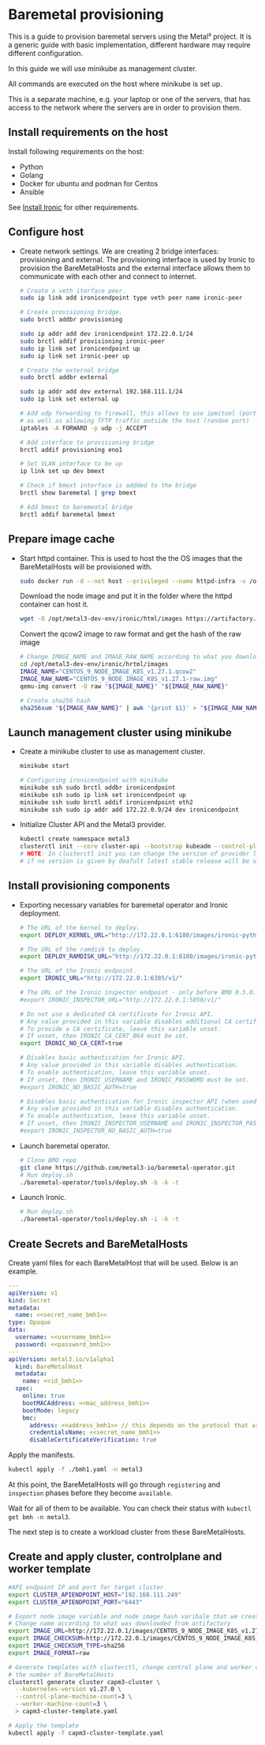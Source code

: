 # Baremetal provisioning

This is a guide to provision baremetal servers using the Metal³ project. It is a generic guide with basic implementation, different hardware may require different configuration.

In this guide we will use minikube as management cluster.

All commands are executed on the host where minikube is set up.

This is a separate machine, e.g. your laptop or one of the servers, that has access to the network where the servers are in order to provision them.

## Install requirements on the host

Install following requirements on the host:

- Python
- Golang
- Docker for ubuntu and podman for Centos
- Ansible

See [Install Ironic](../ironic/ironic_installation.md) for other requirements.

## Configure host

- Create network settings. We are creating 2 bridge interfaces:
  provisioning and external. The provisioning interface is used by
  Ironic to provision the BareMetalHosts and the external interface
  allows them to communicate with each other and connect to internet.

  ```bash
  # Create a veth iterface peer.
  sudo ip link add ironicendpoint type veth peer name ironic-peer

  # Create provisioning bridge.
  sudo brctl addbr provisioning

  sudo ip addr add dev ironicendpoint 172.22.0.1/24
  sudo brctl addif provisioning ironic-peer
  sudo ip link set ironicendpoint up
  sudo ip link set ironic-peer up

  # Create the external bridge
  sudo brctl addbr external

  sudo ip addr add dev external 192.168.111.1/24
  sudo ip link set external up

  # Add udp forwarding to firewall, this allows to use ipmitool (port 623)
  # as well as allowing TFTP traffic outside the host (random port)
  iptables -A FORWARD -p udp -j ACCEPT

  # Add interface to provisioning bridge
  brctl addif provisioning eno1

  # Set VLAN interface to be up
  ip link set up dev bmext

  # Check if bmext interface is addded to the bridge
  brctl show baremetal | grep bmext

  # Add bmext to baremeatal bridge
  brctl addif baremetal bmext
  ```

## Prepare image cache

- Start httpd container. This is used to host the the OS images that the BareMetalHosts will be provisioned with.

  ```bash
  sudo docker run -d --net host --privileged --name httpd-infra -v /opt/metal3-dev-env/ironic:/shared --entrypoint /bin/runhttpd --env
  ```

  Download the node image and put it in the folder where the httpd container can host it.

  ```bash
  wget -O /opt/metal3-dev-env/ironic/html/images https://artifactory.nordix.org/artifactory/metal3/images/k8s_v1.27.1
  ```

  Convert the qcow2 image to raw format and get the hash of the raw image

   ```bash
  # Change IMAGE_NAME and IMAGE_RAW_NAME according to what you download from artifactory
  cd /opt/metal3-dev-env/ironic/hrtml/images
  IMAGE_NAME="CENTOS_9_NODE_IMAGE_K8S_v1.27.1.qcow2"
  IMAGE_RAW_NAME="CENTOS_9_NODE_IMAGE_K8S_v1.27.1-raw.img"
  qemu-img convert -O raw "${IMAGE_NAME}" "${IMAGE_RAW_NAME}"

  # Create sha256 hash
  sha256sum "${IMAGE_RAW_NAME}" | awk '{print $1}' > "${IMAGE_RAW_NAME}.sha256sum"
  ```

## Launch management cluster using minikube

- Create a minikube cluster to use as management cluster.

  ```bash
  minikube start

  # Configuring ironicendpoint with minikube
  minikube ssh sudo brctl addbr ironicendpoint
  minikube ssh sudo ip link set ironicendpoint up
  minikube ssh sudo brctl addif ironicendpoint eth2
  minikube ssh sudo ip addr add 172.22.0.9/24 dev ironicendpoint
  ```

- Initialize Cluster API and the Metal3 provider.

  ```bash
  kubectl create namespace metal3
  clusterctl init --core cluster-api --bootstrap kubeadm --control-plane kubeadm --infrastructure metal3
  # NOTE: In clusterctl init you can change the version of provider like this 'cluster-api{{#releasetag owner:"kubernetes-sigs" repo:"cluster-api"}}',
  # if no version is given by deafult latest stable release will be used.
  ```

## Install provisioning components

- Exporting necessary variables for baremetal operator and Ironic deployment.

  ```bash
  # The URL of the kernel to deploy.
  export DEPLOY_KERNEL_URL="http://172.22.0.1:6180/images/ironic-python-agent.kernel"

  # The URL of the ramdisk to deploy.
  export DEPLOY_RAMDISK_URL="http://172.22.0.1:6180/images/ironic-python-agent.initramfs"

  # The URL of the Ironic endpoint.
  export IRONIC_URL="http://172.22.0.1:6385/v1/"

  # The URL of the Ironic inspector endpoint - only before BMO 0.5.0.
  #export IRONIC_INSPECTOR_URL="http://172.22.0.1:5050/v1/"

  # Do not use a dedicated CA certificate for Ironic API.
  # Any value provided in this variable disables additional CA certificate validation.
  # To provide a CA certificate, leave this variable unset.
  # If unset, then IRONIC_CA_CERT_B64 must be set.
  export IRONIC_NO_CA_CERT=true

  # Disables basic authentication for Ironic API.
  # Any value provided in this variable disables authentication.
  # To enable authentication, leave this variable unset.
  # If unset, then IRONIC_USERNAME and IRONIC_PASSWORD must be set.
  #export IRONIC_NO_BASIC_AUTH=true

  # Disables basic authentication for Ironic inspector API (when used).
  # Any value provided in this variable disables authentication.
  # To enable authentication, leave this variable unset.
  # If unset, then IRONIC_INSPECTOR_USERNAME and IRONIC_INSPECTOR_PASSWORD must be set.
  #export IRONIC_INSPECTOR_NO_BASIC_AUTH=true
  ```

- Launch baremetal operator.

  ```bash
  # Clone BMO repo
  git clone https://github.com/metal3-io/baremetal-operator.git
  # Run deploy.sh
  ./baremetal-operator/tools/deploy.sh -b -k -t
  ```

- Launch Ironic.

  ```bash
  # Run deploy.sh
  ./baremetal-operator/tools/deploy.sh -i -k -t
  ```

## Create Secrets and BareMetalHosts

  Create yaml files for each BareMetalHost that will be used. Below is an example.

  ```yaml
  ---
  apiVersion: v1
  kind: Secret
  metadata:
    name: <<secret_name_bmh1>>
  type: Opaque
  data:
    username: <<username_bmh1>>
    password: <<password_bmh1>>
  ---
  apiVersion: metal3.io/v1alpha1
    kind: BareMetalHost
    metadata:
      name: <<id_bmh1>>
    spec:
      online: true
      bootMACAddress: <<mac_address_bmh1>>
      bootMode: legacy
      bmc:
        address: <<address_bmh1>> // this depends on the protocol that are mentioned above, they depend on hardware vendor
        credentialsName: <<secret_name_bmh1>>
        disableCertificateVerification: true
  ```

  Apply the manifests.

  ```bash
  kubectl apply -f ./bmh1.yaml -n metal3
  ```

  At this point, the BareMetalHosts will go through `registering` and `inspection` phases before they become `available`.

  Wait for all of them to be available. You can check their status with `kubectl get bmh -n metal3`.

  The next step is to create a workload cluster from these BareMetalHosts.

## Create and apply cluster, controlplane and worker template

  ```bash
  #API endpoint IP and port for target cluster
  export CLUSTER_APIENDPOINT_HOST="192.168.111.249"
  export CLUSTER_APIENDPOINT_PORT="6443"

  # Export node image variable and node image hash varibale that we created before.
  # Change name according to what was downlowded from artifactory
  export IMAGE_URL=http://172.22.0.1/images/CENTOS_9_NODE_IMAGE_K8S_v1.27.1-raw.img
  export IMAGE_CHECKSUM=http://172.22.0.1/images/CENTOS_9_NODE_IMAGE_K8S_v1.27.1-raw.img.sha256sum
  export IMAGE_CHECKSUM_TYPE=sha256
  export IMAGE_FORMAT=raw

  # Generate templates with clusterctl, change control plane and worker count according to
  # the number of BareMetalHosts
  clusterctl generate cluster capm3-cluster \
    --kubernetes-version v1.27.0 \
    --control-plane-machine-count=3 \
    --worker-machine-count=3 \
    > capm3-cluster-template.yaml

  # Apply the template
  kubectl apply -f capm3-cluster-template.yaml
  ```
